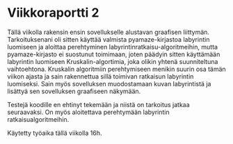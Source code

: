 # Viikkoraportti 2

Tällä viikolla rakensin ensin sovellukselle alustavan graafisen liittymän. Tarkoituksenani oli sitten käyttää valmista pyamaze-kirjastoa labyrintin luomiseen ja aloittaa perehtyminen
labyrintinratkaisu-algoritmeihin, mutta pyamaze-kirjasto ei suostunut toimimaan, joten päädyin sitten käyttämään labyrintin luomiseen 
Kruskalin-algortimia, joka olikin yhtenä suunniteltuna vaihtoehtona. Kruskalin algoritmiin perehtymiseen menikin suurin osa tämän viikon ajasta ja sain rakennettua sillä
toimivan ratkaisun labyrintin luomiseksi. Sain myös sovelluksen muodostamaan kuvan labyrintistä ja lisättyä sen sovelluksen graafiseen näkymään. 

Testejä koodille en ehtinyt tekemään ja niistä on tarkoitus jatkaa seuraavaksi. On myös aloitettava perehtymään labyrintin ratkaisualgoritmeihin.

Käytetty työaika tällä viikolla 16h.
